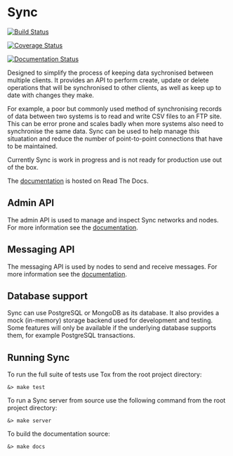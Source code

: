 # Sync

[![Build Status](https://travis-ci.org/jim8786453/sync.svg?branch=master)](https://travis-ci.org/jim8786453/sync)

[![Coverage Status](https://coveralls.io/repos/github/jim8786453/sync/badge.svg?branch=master)](https://coveralls.io/github/jim8786453/sync?branch=master)

[![Documentation Status](https://readthedocs.org/projects/py-sync/badge/?version=latest)](http://py-sync.readthedocs.io/en/latest/?badge=latest)

Designed to simplify the process of keeping data sychronised between multiple clients. It provides an API to perform create, update or delete operations that will be synchronised to other clients, as well as keep up to date with changes they make.

For example, a poor but commonly used method of synchronising records of data between two systems is to read and write CSV files to an FTP site. This can be error prone and scales badly when more systems also need to synchronise the same data. Sync can be used to help manage this situatation and reduce the number of point-to-point connections that have to be maintained.

Currently Sync is work in progress and is not ready for production use out of the box.

The [documentation](http://py-sync.readthedocs.io/en/latest/?) is hosted on Read The Docs.

## Admin API
The admin API is used to manage and inspect Sync networks and nodes. For more information see the [documentation](http://py-sync.readthedocs.io/en/latest/sync.http.html#module-sync.http.admin).

## Messaging API
The messaging API is used by nodes to send and receive messages. For more information see the [documentation](http://py-sync.readthedocs.io/en/latest/sync.http.html#module-sync.http.messaging).

## Database support
Sync can use PostgreSQL or MongoDB as its database. It also provides a mock (in-memory) storage backend used for development and testing. Some features will only be available if the underlying database supports them, for example PostgreSQL transactions.

## Running Sync

To run the full suite of tests use Tox from the root project directory:

```
&> make test
```

To run a Sync server from source use the following command from the root project directory:

```
&> make server
```

To build the documentation source:

```
&> make docs
```
